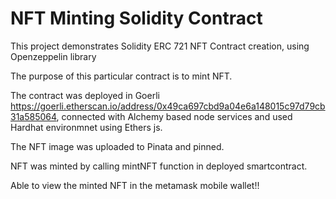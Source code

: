 # NFT Minting Solidity Contract  

This project demonstrates Solidity ERC 721 NFT Contract creation, using Openzeppelin library 

The purpose of this particular contract is to mint NFT.

The contract was deployed in Goerli https://goerli.etherscan.io/address/0x49ca697cbd9a04e6a148015c97d79cb31a585064, connected with Alchemy based node services and used Hardhat environmnet using Ethers js.

The NFT image was uploaded to Pinata and pinned. 

NFT was minted by calling mintNFT function in deployed smartcontract.

Able to view the minted NFT in the metamask mobile wallet!!



